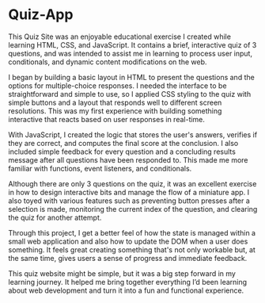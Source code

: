 # Quiz-App

This Quiz Site was an enjoyable educational exercise I created while learning HTML, CSS, and JavaScript. It contains a brief, interactive quiz of 3 questions, and was intended to assist me in learning to process user input, conditionals, and dynamic content modifications on the web.

I began by building a basic layout in HTML to present the questions and the options for multiple-choice responses. I needed the interface to be straightforward and simple to use, so I applied CSS styling to the quiz with simple buttons and a layout that responds well to different screen resolutions. This was my first experience with building something interactive that reacts based on user responses in real-time.

With JavaScript, I created the logic that stores the user's answers, verifies if they are correct, and computes the final score at the conclusion. I also included simple feedback for every question and a concluding results message after all questions have been responded to. This made me more familiar with functions, event listeners, and conditionals.

Although there are only 3 questions on the quiz, it was an excellent exercise in how to design interactive bits and manage the flow of a miniature app. I also toyed with various features such as preventing button presses after a selection is made, monitoring the current index of the question, and clearing the quiz for another attempt.

Through this project, I get a better feel of how the state is managed within a small web application and also how to update the DOM when a user does something. It feels great creating something that's not only workable but, at the same time, gives users a sense of progress and immediate feedback.

This quiz website might be simple, but it was a big step forward in my learning journey. It helped me bring together everything I’d been learning about web development and turn it into a fun and functional experience.
